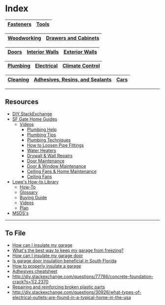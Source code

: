 # Index

[Fasteners](Fasteners.MD) | [Tools](Tools.MD) 
--------------------------|------------------

[Woodworking](Woodworking.MD) | [Drawers and Cabinets](Drawers-and-Cabinets.MD) 
------------------------------|------------------------------------------------

[Doors](Doors.MD) | [Interior Walls](Interior-Walls.MD) | [Exterior Walls](Exterior-Walls.MD)
------------------|-------------------------------------|------------------------------------

[Plumbing](Plumbing.MD) | [Electrical](Electrical.MD) | [Climate Control](Climate-Control.MD)
------------------------|-----------------------------|--------------------------------------

[Cleaning](Cleaning.MD) | [Adhesives, Resins, and Sealants](Adhesives-Resins-and-Sealants.MD) | [Cars](Cars.MD)
------------------------|---------------------------------------------------------------------|----------------

___

## Resources
* [DIY.StackExchange](http://diy.stackexchange.com/)
* [SF Gate Home Guides](http://homeguides.sfgate.com/)
  * [Videos](http://homeguides.sfgate.com/water-heaters-88490.html)
    * [Plumbing Help](http://homeguides.sfgate.com/plumbing-87491.html)
    * [Plumbing Tips](http://homeguides.sfgate.com/plumbing-tips-73552.html)
    * [Plumbing Techniques](http://homeguides.sfgate.com/plumbing-techniques-88776.html)
    * [How to Loosen Pipe Fittings](http://homeguides.sfgate.com/plumbing-loosen-pipe-fittings-80614.html)
    * [Water Heaters](http://homeguides.sfgate.com/water-heaters-88490.html)
    * [Drywall & Wall Repairs](http://homeguides.sfgate.com/drywall-wall-repairs-84919.html)
    * [Door Maintenance](http://homeguides.sfgate.com/door-maintenance-83186.html)
    * [Door & Window Maintenance](http://homeguides.sfgate.com/door-window-maintenance-73563.html)
    * [Ceiling Fans & Home Maintenance](http://homeguides.sfgate.com/ceiling-fans-home-maintenance-73589.html)
    * [Ceiling Fans](http://homeguides.sfgate.com/ceiling-fans-73518.html)
* [Lowe's How-to Library](http://www.lowes.com/how-to-library)
  * [How-To](http://www.lowes.com/how-to-library/_/N-2z80u/npl#!&N%5B%5D=2zbrb)
  * [Glossary](http://www.lowes.com/how-to-library/_/N-2z80u/npl#!&N%5B%5D=2zbrm)
  * [Buying Guide](http://www.lowes.com/how-to-library/_/N-2z80u/npl#!&N%5B%5D=2zbr8)
  * [Videos](http://www.lowes.com/how-to-library/_/N-2z80u/npl#!&N%5B%5D=2zbri)
  * [Plan](http://www.lowes.com/how-to-library/_/N-2z80u/npl#!&N%5B%5D=2zbre)
* [MSDS's](http://www.ilpi.com/msds/)

___
## To File
* [How can I insulate my garage](http://diy.stackexchange.com/questions/21454/how-can-i-insulate-my-garage/21460)
* [What's the best way to keep my garage from freezing?](http://diy.stackexchange.com/questions/17096/whats-the-best-way-to-keep-my-garage-from-freezing)
* [How can I insulate my garage door](http://diy.stackexchange.com/questions/3293/how-can-i-insulate-my-garage-door)
* [Is garage door insulation beneficial in South Florida](http://diy.stackexchange.com/questions/91550/is-garage-door-insulation-beneficial-in-south-florida)
* [How to properly insulate a garage](http://diy.stackexchange.com/questions/6473/how-to-properly-insulate-a-garage)
* [Adhesives cheatsheet](https://d-lab.mit.edu/sites/default/files/D-Lab_Learn-It_Adhesives.pdf)
* http://diy.stackexchange.com/questions/77786/concrete-foundation-crack?s=1|2.2370
* [Repairing and reinforcing broken plastic parts](http://woodgears.ca/misc/plastic_repair.html)
* http://diy.stackexchange.com/questions/30926/what-types-of-electrical-outlets-are-found-in-a-typical-home-in-the-usa
